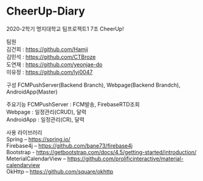 # CheerUp-Diary
2020-2학기 명지대학교 팀프로젝트1 7조 CheerUp!  


팀원  
  김건희 : https://github.com/Hamji  
  김민석 : https://github.com/CTBroze  
  도연재 : https://github.com/yeonjae-do  
  이유정 : https://github.com/lyj0047  


구성
  FCMPushServer(Backend Branch), Webpage(Backend Brandch), AndroidApp(Master)  


주요기능
  FCMPushServer : FCM발송, FirebaseRTD조회  
  Webpage : 일정관리(CRUD), 달력  
  AndroidApp : 일정관리(CR), 달력  


사용 라이브러리  
  Spring – https://spring.io/  
  Firebase4j – https://github.com/bane73/firebase4j  
  Bootstrap - https://getbootstrap.com/docs/4.5/getting-started/introduction/  
  MeterialCalendarView – https://github.com/prolificinteractive/material-calendarview  
  OkHttp – https://github.com/square/okhttp  
